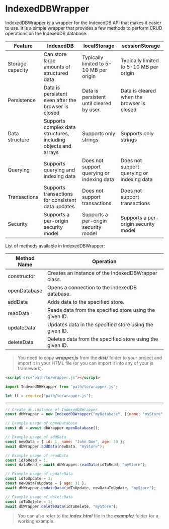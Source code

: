 
# IndexedDBWrapper

IndexedDBWrapper is a wrapper for the IndexedDB API that makes it easier to use. It is a simple wrapper that provides a few methods to perform CRUD operations on the IndexedDB database.

| Feature          | IndexedDB                                                      | localStorage                               | sessionStorage                             |
| ---------------- | -------------------------------------------------------------- | ------------------------------------------ | ------------------------------------------ |
| Storage capacity | Can store large amounts of structured data                     | Typically limited to 5-10 MB per origin    | Typically limited to 5-10 MB per origin    |
| Persistence      | Data is persistent even after the browser is closed            | Data is persistent until cleared by user   | Data is cleared when the browser is closed |
| Data structure   | Supports complex data structures, including objects and arrays | Supports only strings                      | Supports only strings                      |
| Querying         | Supports querying and indexing data                            | Does not support querying or indexing data | Does not support querying or indexing data |
| Transactions     | Supports transactions for consistent data updates              | Does not support transactions              | Does not support transactions              |
| Security         | Supports a per-origin security model                           | Supports a per-origin security model       | Supports a per-origin security model       |

List of methods available in IndexedDBWrapper:

| Method Name  | Operation                                                 |
| ------------ | --------------------------------------------------------- |
| constructor  | Creates an instance of the IndexedDBWrapper class.        |
| openDatabase | Opens a connection to the indexedDB database.             |
| addData      | Adds data to the specified store.                         |
| readData     | Reads data from the specified store using the given ID.   |
| updateData   | Updates data in the specified store using the given ID.   |
| deleteData   | Deletes data from the specified store using the given ID. |

> You need to copy ***wrapper.js*** from the ***dist/*** folder to your project and import it in your HTML file (or you can import it into any of your js framework).

```html
<script src="path/to/wrapper.js"></script>
```

```js
import IndexedDBWrapper from "path/to/wrapper.js";
```

```js
let ff = require("path/to/wrapper.js");
```

--------------------------------

```js
// Create an instance of IndexedDBWrapper
const dbWrapper = new IndexedDBWrapper("myDatabase", [{name: "myStore", key: "id"}]);
```

```js
// Example usage of openDatabase
const db = await dbWrapper.openDatabase();
```

```js
// Example usage of addData
const newData = { id: 1, name: "John Doe", age: 30 };
await dbWrapper.addData(newData, "myStore");
```

```js
// Example usage of readData
const idToRead = 1;
const dataRead = await dbWrapper.readData(idToRead, "myStore");
```

```js
// Example usage of updateData
const idToUpdate = 1;
const newDataToUpdate = { age: 31 };
await dbWrapper.updateData(idToUpdate, newDataToUpdate, "myStore");
```

```js
// Example usage of deleteData
const idToDelete = 1;
await dbWrapper.deleteData(idToDelete, "myStore");
```

> You can also refer to the ***index.html*** file in the ***example/*** folder for a working example.
